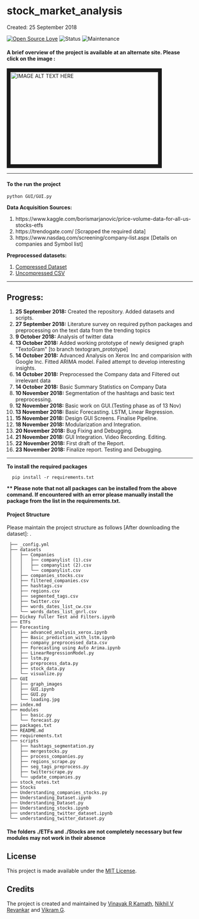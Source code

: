 # stock_market_analysis

Created: 25 September 2018

[![Open Source Love](https://badges.frapsoft.com/os/v1/open-source.svg?v=103)]()
![Status](https://img.shields.io/badge/status-active-brightgreen.svg?style=flat)
![Maintenance](https://img.shields.io/badge/Maintained%3F-yes-green.svg)

<h4>A brief overview of the project is available at an alternate site. Please click on the image :</h4>
<a href="http://www.youtube.com/watch?feature=player_embedded&v=OMjrD539SFk
" target="_blank"><img src="http://img.youtube.com/vi/OMjrD539SFk/0.jpg" 
alt="IMAGE ALT TEXT HERE" width="400" height="250" border="10" /></a>

----

<h4> To the run the project</h4>

```
python GUI/GUI.py
```

<b>Data Acquisition Sources:</b>
<ol>
  <li>https://www.kaggle.com/borismarjanovic/price-volume-data-for-all-us-stocks-etfs</li>
  <li>https://trendogate.com/     [Scrapped the required data] </li>
  <li>https://www.nasdaq.com/screening/company-list.aspx         [Details on companies and Symbol list]</li>
</ol>

<b>Preprocessed datasets:</b>
<ol>
  <li><a href="https://drive.google.com/file/d/19Srw3pxNe1S01X_Q5qj19ADAh8egwNTl/view?usp=sharing">Compressed Dataset</a></li>
  <li><a href="https://drive.google.com/file/d/1N-FCUykn-t9pmbdBZH9HcUhrmqflgP9a/view?usp=sharing">Uncompressed CSV</a></li>
</ol>

----

<h2>Progress:</h2>
<ol>
  <li> <b>25 September 2018:</b> Created the repository. Added datasets and scripts. </li>
  <li><b>27 September 2018:</b> Literature survey on required python packages and preprocessing on the text data from the trending topics</li>
  <li><b>9 October 2018:</b> Analysis of twitter data</li>
  <li><b>13 October 2018:</b> Added working prototype of newly designed graph "TextoGram" [to branch textogram_prototype]</li>
  <li><b>14 October 2018:</b> Advanced Analysis on Xerox Inc and comparision with Google Inc. Fitted ARIMA model. Failed attempt to develop interesting insights.</li>
  <li><b>14 October 2018:</b> Preprocessed the Company data and Filtered out irrelevant data</li>
  <li><b>14 October 2018:</b> Basic Summary Statistics on Company Data</li>
  <li><b>10 November 2018:</b> Segmentation of the hashtags and basic text preprocessing.</li>
  <li><b>12 November 2018:</b> Basic work on GUI.(Testing phase as of 13 Nov)</li>
  <li><b>13 November 2018:</b> Basic Forecasting. LSTM, Linear Regression.</li>
  <li><b>15 November 2018:</b> Design GUI Screens. Finalise Pipeline.</li>
  <li><b>18 November 2018:</b> Modularization and Integration. </li>
  <li><b>20 November 2018:</b> Bug Fixing and Debugging.</li>
  <li><b>21 November 2018:</b> GUI Integration. Video Recording. Editing.</li>
  <li><b>22 November 2018:</b> First draft of the Report.</li>
  <li><b>23 November 2018:</b> Finalize report. Testing and Debugging.</li>
</ol>

----

<b>To install the required packages</b>
```
  pip install -r requirements.txt
```
<b> ** Please note that not all packages can be installed from the above command. If encountered with an error please manually install  the package from the list in the requirements.txt.</b>

<h4> Project Structure </h4>

Please maintain the project structure as follows [After downloading the dataset]:
        .
 ```
  ├── _config.yml
  ├── datasets
  │   ├── Companies
  │   │   ├── companylist (1).csv
  │   │   ├── companylist (2).csv
  │   │   └── companylist.csv
  │   ├── companies_stocks.csv
  │   ├── filtered_companies.csv
  │   ├── hashtags.csv
  │   ├── regions.csv
  │   ├── segmented_tags.csv
  │   ├── twitter.csv
  │   ├── words_dates_list_cw.csv
  │   └── words_dates_list_gnrl.csv
  ├── Dickey Fuller Test and Filters.ipynb
  ├── ETFs
  ├── Forecasting
  │   ├── advanced_analysis_xerox.ipynb
  │   ├── Basic_prediction_with_lstm.ipynb
  │   ├── company_preprocessed_data.csv
  │   ├── Forecasting using Auto Arima.ipynb
  │   ├── LinearRegressionModel.py
  │   ├── lstm.py
  │   ├── preprocess_data.py
  │   ├── stock_data.py
  │   └── visualize.py
  ├── GUI
  │   ├── graph_images
  │   ├── GUI.ipynb
  │   ├── GUI.py
  │   └── loading.jpg
  ├── index.md
  ├── modules
  │   ├── basic.py
  │   └── forecast.py
  ├── packages.txt
  ├── README.md
  ├── requirements.txt
  ├── scripts
  │   ├── hashtags_segmentation.py
  │   ├── mergestocks.py
  │   ├── process_companies.py
  │   ├── regions_scrape.py
  │   ├── seg_tags_preprocess.py
  │   ├── twitterscrape.py
  │   └── update_companies.py
  ├── stock_notes.txt
  ├── Stocks
  ├── Understanding_companies_stocks.py
  ├── Understanding_Dataset.ipynb
  ├── Understanding_Dataset.py
  ├── Understanding_stocks.ipynb
  ├── understanding_twitter_dataset.ipynb
  └── understanding_twitter_dataset.py
```
<h4> The folders ./ETFs and ./Stocks are not completely necessary but few modules may not work in their absence<h4>
  
## License

This project is made available under the [MIT License](http://www.opensource.org/licenses/mit-license.php).

## Credits

The project is created and maintained by [Vinayak R Kamath](https://github.com/craterkamath), [Nikhil V Revankar](https://github.com/nikhil3198) and [Vikram G](https://github.com/vikramgopal).  
